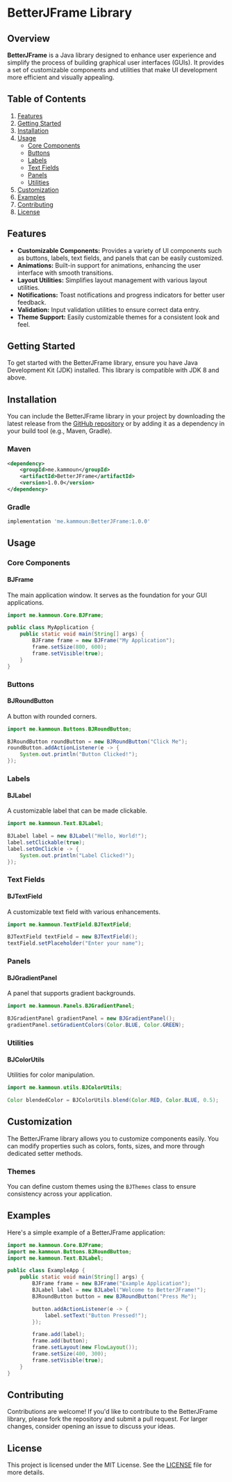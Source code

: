 # BetterJFrame Library

## Overview

**BetterJFrame** is a Java library designed to enhance user experience and simplify the process of building graphical user interfaces (GUIs). It provides a set of customizable components and utilities that make UI development more efficient and visually appealing.

## Table of Contents

1. [Features](#features)
2. [Getting Started](#getting-started)
3. [Installation](#installation)
4. [Usage](#usage)
   - [Core Components](#core-components)
   - [Buttons](#buttons)
   - [Labels](#labels)
   - [Text Fields](#text-fields)
   - [Panels](#panels)
   - [Utilities](#utilities)
5. [Customization](#customization)
6. [Examples](#examples)
7. [Contributing](#contributing)
8. [License](#license)

## Features

- **Customizable Components:** Provides a variety of UI components such as buttons, labels, text fields, and panels that can be easily customized.
- **Animations:** Built-in support for animations, enhancing the user interface with smooth transitions.
- **Layout Utilities:** Simplifies layout management with various layout utilities.
- **Notifications:** Toast notifications and progress indicators for better user feedback.
- **Validation:** Input validation utilities to ensure correct data entry.
- **Theme Support:** Easily customizable themes for a consistent look and feel.

## Getting Started

To get started with the BetterJFrame library, ensure you have Java Development Kit (JDK) installed. This library is compatible with JDK 8 and above.

## Installation

You can include the BetterJFrame library in your project by downloading the latest release from the [GitHub repository](link-to-repo) or by adding it as a dependency in your build tool (e.g., Maven, Gradle).

### Maven

```xml
<dependency>
    <groupId>me.kammoun</groupId>
    <artifactId>BetterJFrame</artifactId>
    <version>1.0.0</version>
</dependency>
```

### Gradle

```groovy
implementation 'me.kammoun:BetterJFrame:1.0.0'
```

## Usage

### Core Components

#### BJFrame

The main application window. It serves as the foundation for your GUI applications.

```java
import me.kammoun.Core.BJFrame;

public class MyApplication {
    public static void main(String[] args) {
        BJFrame frame = new BJFrame("My Application");
        frame.setSize(800, 600);
        frame.setVisible(true);
    }
}
```

### Buttons

#### BJRoundButton

A button with rounded corners.

```java
import me.kammoun.Buttons.BJRoundButton;

BJRoundButton roundButton = new BJRoundButton("Click Me");
roundButton.addActionListener(e -> {
    System.out.println("Button Clicked!");
});
```

### Labels

#### BJLabel

A customizable label that can be made clickable.

```java
import me.kammoun.Text.BJLabel;

BJLabel label = new BJLabel("Hello, World!");
label.setClickable(true);
label.setOnClick(e -> {
    System.out.println("Label Clicked!");
});
```

### Text Fields

#### BJTextField

A customizable text field with various enhancements.

```java
import me.kammoun.TextField.BJTextField;

BJTextField textField = new BJTextField();
textField.setPlaceholder("Enter your name");
```

### Panels

#### BJGradientPanel

A panel that supports gradient backgrounds.

```java
import me.kammoun.Panels.BJGradientPanel;

BJGradientPanel gradientPanel = new BJGradientPanel();
gradientPanel.setGradientColors(Color.BLUE, Color.GREEN);
```

### Utilities

#### BJColorUtils

Utilities for color manipulation.

```java
import me.kammoun.utils.BJColorUtils;

Color blendedColor = BJColorUtils.blend(Color.RED, Color.BLUE, 0.5);
```

## Customization

The BetterJFrame library allows you to customize components easily. You can modify properties such as colors, fonts, sizes, and more through dedicated setter methods. 

### Themes

You can define custom themes using the `BJThemes` class to ensure consistency across your application.

## Examples

Here's a simple example of a BetterJFrame application:

```java
import me.kammoun.Core.BJFrame;
import me.kammoun.Buttons.BJRoundButton;
import me.kammoun.Text.BJLabel;

public class ExampleApp {
    public static void main(String[] args) {
        BJFrame frame = new BJFrame("Example Application");
        BJLabel label = new BJLabel("Welcome to BetterJFrame!");
        BJRoundButton button = new BJRoundButton("Press Me");

        button.addActionListener(e -> {
            label.setText("Button Pressed!");
        });

        frame.add(label);
        frame.add(button);
        frame.setLayout(new FlowLayout());
        frame.setSize(400, 300);
        frame.setVisible(true);
    }
}
```

## Contributing

Contributions are welcome! If you'd like to contribute to the BetterJFrame library, please fork the repository and submit a pull request. For larger changes, consider opening an issue to discuss your ideas.

## License

This project is licensed under the MIT License. See the [LICENSE](LICENSE) file for more details.
